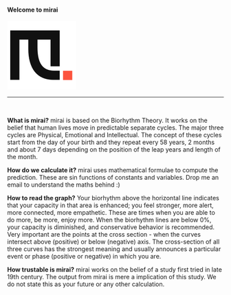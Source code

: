 #### Welcome to mirai

![](https://raw.githubusercontent.com/rtrikha/mirai/fbeea5a3ca835f71ae42fc3f417afd6890365d58/assets/logo/mirai-black-80X80.svg)


------------
<br>

**What is mirai?**
mirai is based on the Biorhythm Theory. It works on the belief that human lives move in predictable separate cycles. The major three cycles are Physical, Emotional and Intellectual. The concept of these cycles start from the day of your birth and they repeat every 58 years, 2 months and about 7 days depending on the position of the leap years and length of the month.
<br>

**How do we calculate it?**
mirai uses mathematical formulae to compute the prediction. These are sin functions of constants and variables. Drop me an email to understand the maths behind :)
<br>

**How to read the graph?**
Your biorhythm above the horizontal line indicates that your capacity in that area is enhanced; you feel stronger, more alert, more connected, more empathetic. These are times when you are able to do more, be more, enjoy more. When the biorhythm lines are below 0%, your capacity is diminished, and conservative behavior is recommended. Very important are the points at the cross section - when the curves intersect above (positive) or below (negative) axis. The cross-section of all three curves has the strongest meaning and usually announces a particular event or phase (positive or negative) in which you are.
<br>

**How trustable is mirai?**
mirai works on the belief of a study first tried in late 19th century. The output from mirai is mere a implication of this study. We do not state this as your future or any other calculation.

